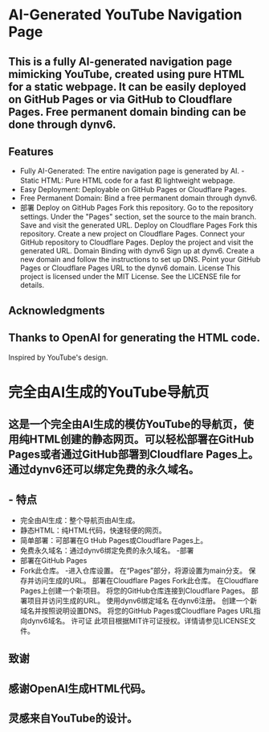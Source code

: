 # AI-Generated YouTube Navigation Page
##  This is a fully AI-generated navigation page mimicking YouTube, created using pure HTML for a static webpage. It can be easily deployed on GitHub Pages or via GitHub to Cloudflare Pages. Free permanent domain binding can be done through dynv6.

## Features
- Fully AI-Generated: The entire navigation page is generated by AI.
 -Static HTML: Pure HTML code for a fast 和 lightweight webpage.
- Easy Deployment: Deployable on GitHub Pages or Cloudflare Pages.
- Free Permanent Domain: Bind a free permanent domain through dynv6.
- 部署
Deploy on GitHub Pages
Fork this repository.
Go to the repository settings.
Under the "Pages" section, set the source to the main branch.
Save and visit the generated URL.
Deploy on Cloudflare Pages
Fork this repository.
Create a new project on Cloudflare Pages.
Connect your GitHub repository to Cloudflare Pages.
Deploy the project and visit the generated URL.
Domain Binding with dynv6
Sign up at dynv6.
Create a new domain and follow the instructions to set up DNS.
Point your GitHub Pages or Cloudflare Pages URL to the dynv6 domain.
License
This project is licensed under the MIT License. See the LICENSE file for details.

## Acknowledgments
## Thanks to OpenAI for generating the HTML code.
Inspired by YouTube's design.
# 完全由AI生成的YouTube导航页
## 这是一个完全由AI生成的模仿YouTube的导航页，使用纯HTML创建的静态网页。可以轻松部署在GitHub Pages或者通过GitHub部署到Cloudflare Pages上。通过dynv6还可以绑定免费的永久域名。

## - 特点
- 完全由AI生成：整个导航页由AI生成。
- 静态HTML：纯HTML代码，快速轻便的网页。
- 简单部署：可部署在G tHub Pages或Cloudflare Pages上。
- 免费永久域名：通过dynv6绑定免费的永久域名。
-部署
- 部署在GitHub Pages
- Fork此仓库。
-进入仓库设置。
在“Pages”部分，将源设置为main分支。
保存并访问生成的URL。
部署在Cloudflare Pages
Fork此仓库。
在Cloudflare Pages上创建一个新项目。
将您的GitHub仓库连接到Cloudflare Pages。
部署项目并访问生成的URL。
使用dynv6绑定域名
在dynv6注册。
创建一个新域名并按照说明设置DNS。
将您的GitHub Pages或Cloudflare Pages URL指向dynv6域名。
许可证
此项目根据MIT许可证授权。详情请参见LICENSE文件。

## 致谢
## 感谢OpenAI生成HTML代码。
## 灵感来自YouTube的设计。
